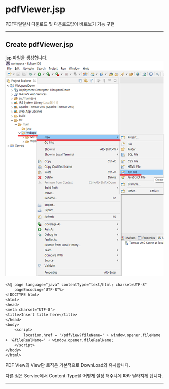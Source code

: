 # pdfViewer.jsp

PDF파일일시 다운로드 및 다운로드없이 바로보기 기능 구현

---

## Create pdfViewer.jsp

jsp 파일을 생성합니다.  
![index](./image/create_index.png)

```
<%@ page language="java" contentType="text/html; charset=UTF-8"
    pageEncoding="UTF-8"%>
<!DOCTYPE html>
<html>
<head>
<meta charset="UTF-8">
<title>Insert title here</title>
</head>
<body>
	<script>
		location.href = '/pdfView?fileName=' + window.opener.fileName + '&fileRealName=' + window.opener.fileRealName;
	</script>
</body>
</html>
```

PDF View의 View단 로직은 기본적으로 DownLoad와 유사합니다.

다른 점은 Service에서 Content-Type을 어떻게 설정 해주냐에 따라 달라지게 됩니다.

---
